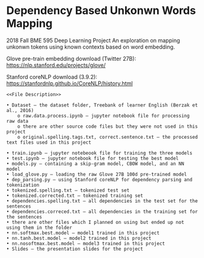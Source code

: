 # Dependency Based Unkonwn Words Mapping
2018 Fall BME 595 Deep Learning Project
An exploration on mapping unkonwn tokens using known contexts based on word embedding. 


Glove pre-train embedding download (Twitter 27B): https://nlp.stanford.edu/projects/glove/ 

Stanford coreNLP download (3.9.2): https://stanfordnlp.github.io/CoreNLP/history.html

	<<File Description>>

	• Dataset – the dataset folder, Treebank of learner English (Berzak et al., 2016)
		o raw.data.process.ipynb – jupyter notebook file for processing raw data
		o there are other source code files but they were not used in this project
		o original.spelling.tags.txt, correct.sentence.txt – the processed text files used in this project

	• train.ipynb – jupyter notebeook file for training the three models
	• test.ipynb – jupyter notebook file for testing the best model
	• models.py – containing a skip-gram model, CBOW model, and an NN model
	• load_glove.py – loading the raw Glove 27B 100d pre-trained model
	• dep_parsing.py – using Stanford coreNLP for dependency parsing and tokenization
	• tokenized.spelling.txt – tokenized test set
	• tokenized.corrected.txt – tokenized training set
	• dependencies.spelling.txt – all dependencies in the test set for the sentences
	• dependencies.correced.txt – all dependencies in the training set for the sentences
	• there are other files which I planned on using but ended up not using them in the folder
	• nn.softmax.best.model – model1 trained in this project
	• nn.tanh.best.model – model2 trained in this project
	• nn.nosoftmax.best.model – model3 trained in this project
	• Slides – the presentation slides for the project
